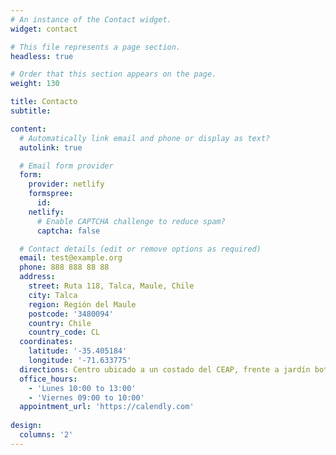 ```yaml
---
# An instance of the Contact widget.
widget: contact

# This file represents a page section.
headless: true

# Order that this section appears on the page.
weight: 130

title: Contacto
subtitle:

content:
  # Automatically link email and phone or display as text?
  autolink: true

  # Email form provider
  form:
    provider: netlify
    formspree:
      id:
    netlify:
      # Enable CAPTCHA challenge to reduce spam?
      captcha: false

  # Contact details (edit or remove options as required)
  email: test@example.org
  phone: 888 888 88 88
  address:
    street: Ruta 118, Talca, Maule, Chile
    city: Talca
    region: Región del Maule
    postcode: '3480094'
    country: Chile
    country_code: CL
  coordinates:
    latitude: '-35.405184'
    longitude: '-71.633775' 
  directions: Centro ubicado a un costado del CEAP, frente a jardín botanico
  office_hours:
    - 'Lunes 10:00 to 13:00'
    - 'Viernes 09:00 to 10:00'
  appointment_url: 'https://calendly.com'
  
design:
  columns: '2'
---
```

